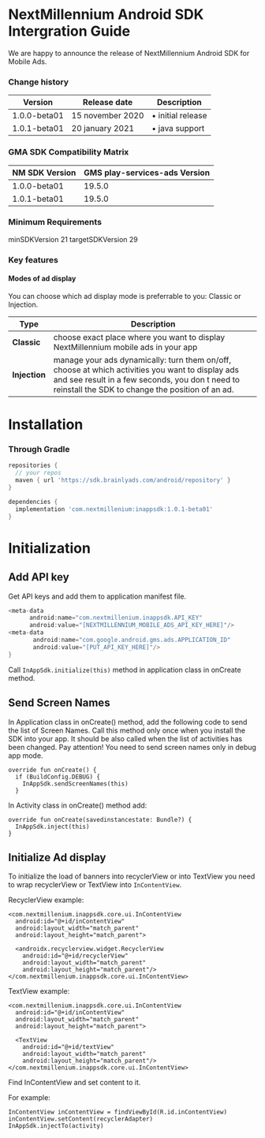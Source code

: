 # NextMillennium Android SDK Intergration Guide
We are happy to announce the release of NextMillennium Android SDK for Mobile Ads. 
 

###  Change history


|        Version        |Release date                          |Description                         |
|----------------|-------------------------------|-----------------------------|
|1.0.0-beta01|15 november 2020          |• initial release           |
|1.0.1-beta01          |20 january 2021            |• java support                     |

### GMA SDK Compatibility Matrix

|NM SDK Version |GMS play-services-ads Version                         |
|----------------|-------------------------------|
|1.0.0-beta01 |19.5.0        |
|1.0.1-beta01 |19.5.0        |


### Minimum Requirements

minSDKVersion 21 targetSDKVersion 29

###  Key features

####  Modes of ad display

You can choose which ad display mode is preferrable to you: Classic or Injection.
 
| Type  | Description                         |                   
|----------------|-------------------------------|
|**Classic** |choose exact place where you want to display NextMillennium mobile ads in your app |   
|**Injection** |manage your ads dynamically: turn them on/off, choose at which activities you want to display ads and see result in a few seconds, you don t need to reinstall the SDK to change the position of an ad.   |

# Installation

### Through Gradle
```gradle
repositories {
  // your repos
  maven { url 'https://sdk.brainlyads.com/android/repository' }
}
```
```gradle
dependencies {
  implementation 'com.nextmillenium:inappsdk:1.0.1-beta01'
}
```

# Initialization
## Add API key

Get API keys and add them to application manifest file.

```gradle
<meta-data
      android:name="com.nextmillenium.inappsdk.API_KEY"
      android:value="[NEXTMILLENNIUM_MOBILE_ADS_API_KEY_HERE]"/>
<meta-data
       android:name="com.google.android.gms.ads.APPLICATION_ID"
       android:value="[PUT_API_KEY_HERE]"/>
}
```



Call ```InAppSdk.initialize(this)``` method in application class in onCreate method.


## Send Screen Names
In Application class in onCreate() method, add the following code to send the list of Screen Names. Call this method only once when you install the SDK into your app. It should be also called when the list of activities has been changed. Pay attention! You need to send screen names only in debug app mode.


```
override fun onCreate() {
  if (BuildConfig.DEBUG) {
    InAppSdk.sendScreenNames(this)
  }
```
  
In Activity class in onCreate() method add:

```
override fun onCreate(savedinstancestate: Bundle?) {
  InAppSdk.inject(this)
}
```

## Initialize Ad display

To initialize the load of banners into recyclerView or into TextView you need to wrap recyclerView or TextView into ```InContentView```.

RecyclerView example:

    <com.nextmillenium.inappsdk.core.ui.InContentView
      android:id="@+id/inContentView"
      android:layout_width="match_parent"
      android:layout_height="match_parent">
    
      <androidx.recyclerview.widget.RecyclerView
        android:id="@+id/recyclerView"
        android:layout_width="match_parent"
        android:layout_height="match_parent"/>
    </com.nextmillenium.inappsdk.core.ui.InContentView>

TextView example:

    <com.nextmillenium.inappsdk.core.ui.InContentView
      android:id="@+id/inContentView"
      android:layout_width="match_parent"
      android:layout_height="match_parent">

      <TextView
        android:id="@+id/textView"
        android:layout_width="match_parent"
        android:layout_height="match_parent"/>
    </com.nextmillenium.inappsdk.core.ui.InContentView>

Find InContentView and set content to it. 

For example: 
```
InContentView inContentView = findViewById(R.id.inContentView)
inContentView.setContent(recyclerAdapter)
InAppSdk.injectTo(activity)
